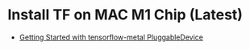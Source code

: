 # Install TF on MAC M1 Chip (Latest)

* [Getting Started with tensorflow-metal PluggableDevice](https://developer.apple.com/metal/tensorflow-plugin/)